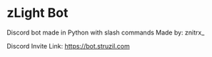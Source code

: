 # zLight Bot

Discord bot made in Python with slash commands
Made by: znitrx_

Discord Invite Link: https://bot.struzil.com
